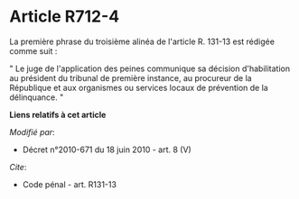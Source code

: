 # Article R712-4

La première phrase du troisième alinéa de l'article R. 131-13 est rédigée comme suit : 

" Le juge de l'application des peines communique sa décision d'habilitation au président du tribunal de première instance, au
procureur de la République et aux organismes ou services locaux de prévention de la délinquance. "

**Liens relatifs à cet article**

_Modifié par_:

  - Décret n°2010-671 du 18 juin 2010 - art. 8 (V)

_Cite_:

  - Code pénal - art. R131-13

